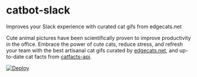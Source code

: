 # catbot-slack
Improves your Slack experience with curated cat gifs from edgecats.net

Cute animal pictures have been scientifically proven to improve productivity in the office. Embrace the power of cute cats, reduce stress, and refresh your team with the best artisanal cat gifs curated by [edgecats.net](https://github.com/flores/moarcats), and up-to-date cat facts from [catfacts-api](http://catfacts-api.appspot.com/).

[![Deploy](https://www.herokucdn.com/deploy/button.svg)](https://heroku.com/deploy)
